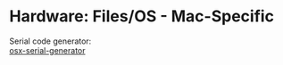 # Hardware: Files/OS - Mac-Specific

Serial code generator:  
[osx-serial-generator](https://github.com/sickcodes/osx-serial-generator)
